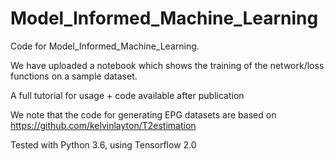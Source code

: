 # Model_Informed_Machine_Learning
Code for Model_Informed_Machine_Learning.

We have uploaded a notebook which shows the training of the network/loss functions on a sample dataset. 

A full tutorial for usage + code available after publication

We note that the code for generating EPG datasets are based on https://github.com/kelvinlayton/T2estimation

Tested with Python 3.6, using Tensorflow 2.0
